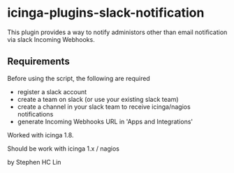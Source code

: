 # icinga-plugins-slack-notification

This plugin provides a way to notify administors other than email notification via slack Incoming Webhooks.

## Requirements

Before using the script, the following are required

- register a slack account 
- create a team on slack (or use your existing slack team)
- create a channel in your slack team to receive icinga/nagios notifications
- generate Incoming Webhooks URL in 'Apps and Integrations'

Worked with icinga 1.8.

Should be work with icinga 1.x / nagios

by Stephen HC Lin
